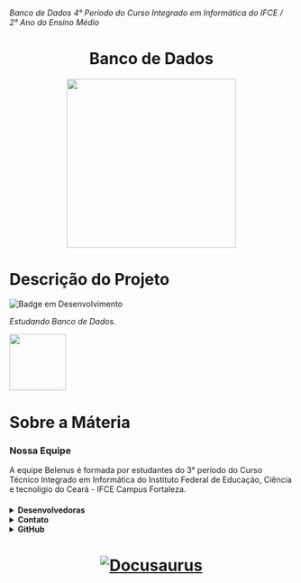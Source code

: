 ###### Banco de Dados 4° Período do Curso Integrado em Informática do IFCE / 2° Ano do Ensino Médio
<h1 align="center"> Banco de Dados </h1> 
<p align="center">
  <img width="300" height="300" src="https://www.google.com/url?sa=i&url=https%3A%2F%2Fwww.flaticon.com%2Fbr%2Ficone-gratis%2Farmazenamento-de-banco-de-dados_2906274&psig=AOvVaw00C4ZUMSn0b3R7Wwj6i5Kx&ust=1677173546569000&source=images&cd=vfe&ved=0CBAQjRxqFwoTCPC7hcvUqf0CFQAAAAAdAAAAABAD">
</p>

#  Descrição do Projeto 
![Badge em Desenvolvimento](http://img.shields.io/static/v1?label=STATUS&message=EM%20ESTUDO&color=GREEN&style=for-the-badge)

*Estudando Banco de Dados.*

<img src="https://cdn.jsdelivr.net/gh/devicons/devicon/icons/github/github-original.svg" width="100" height="100" />
 
#  Sobre a Máteria
<h3>Nossa Equipe</h3>
  A equipe Belenus é formada por estudantes do 3° período do Curso Técnico Integrado em Informática do Instituto Federal de Educação, Ciência e tecnoligio do Ceará - IFCE Campus Fortaleza. <h4>

  <details><summary><b>Desenvolvedoras</b></summary>
 <p> <br>i</br>
 <br><br>
 <br></br>
 <br></br>
 
 </p>
  </details>
  
  <details><summary><b>Contato</b></summary>
 <p>
 <br></br>
 <br><br>
 <br></br>
 <br></br>
 </p>
  </details>
 
   <details><summary><b>GitHub</b></summary>
 <p>
 <br></br>
 <br><br>
 <br></br>
 <br></br>
 </p>
  </details>

  
<h1 align="center">
  <a href="https://docusaurus.io"><img src="https://docusaurus.io/img/slash-introducing.svg" alt="Docusaurus"></a>
</h1>
